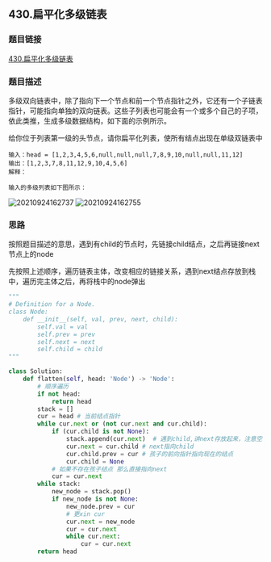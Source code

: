 ## 430.扁平化多级链表

### 题目链接

[430.扁平化多级链表](https://leetcode-cn.com/problems/flatten-a-multilevel-doubly-linked-list/)

### 题目描述

多级双向链表中，除了指向下一个节点和前一个节点指针之外，它还有一个子链表指针，可能指向单独的双向链表。这些子列表也可能会有一个或多个自己的子项，依此类推，生成多级数据结构，如下面的示例所示。

给你位于列表第一级的头节点，请你扁平化列表，使所有结点出现在单级双链表中
```
输入：head = [1,2,3,4,5,6,null,null,null,7,8,9,10,null,null,11,12]
输出：[1,2,3,7,8,11,12,9,10,4,5,6]
解释：

输入的多级列表如下图所示：
```
![20210924162737](https://xd-imgsubmit.oss-cn-beijing.aliyuncs.com/images/20210924162737.png)
![20210924162755](https://xd-imgsubmit.oss-cn-beijing.aliyuncs.com/images/20210924162755.png)


### 思路

按照题目描述的意思，遇到有child的节点时，先链接child结点，之后再链接next节点上的node

先按照上述顺序，遍历链表主体，改变相应的链接关系，遇到next结点存放到栈中，遍历完主体之后，再将栈中的node弹出

```python
"""
# Definition for a Node.
class Node:
    def __init__(self, val, prev, next, child):
        self.val = val
        self.prev = prev
        self.next = next
        self.child = child
"""

class Solution:
    def flatten(self, head: 'Node') -> 'Node':
        # 顺序遍历
        if not head:
            return head
        stack = []
        cur = head # 当前结点指针
        while cur.next or (not cur.next and cur.child):
            if (cur.child is not None):
                stack.append(cur.next)  # 遇到child,讲next存放起来，注意空结点也会被存放
                cur.next = cur.child # next指向child
                cur.child.prev = cur # 孩子的前向指针指向现在的结点
                cur.child = None
            # 如果不存在孩子结点 那么直接指向next
            cur = cur.next
        while stack:
            new_node = stack.pop()
            if new_node is not None:
                new_node.prev = cur
                # 更xin cur
                cur.next = new_node
                cur = cur.next
                while cur.next:
                    cur = cur.next
        return head
```